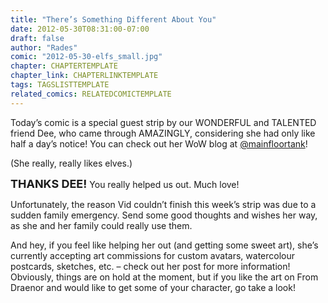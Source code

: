```yaml
---
title: "There’s Something Different About You"
date: 2012-05-30T08:31:00-07:00
draft: false
author: "Rades"
comic: "2012-05-30-elfs_small.jpg"
chapter: CHAPTERTEMPLATE
chapter_link: CHAPTERLINKTEMPLATE
tags: TAGSLISTTEMPLATE
related_comics: RELATEDCOMICTEMPLATE
---
```


Today’s comic is a special guest strip by our WONDERFUL and TALENTED friend Dee, who came through AMAZINGLY, considering she had only like half a day’s notice! You can check out her WoW blog at [@mainfloortank](https://twitter.com/#!/mainfloortank)!


(She really, really likes elves.)


**<font size="+1">THANKS DEE!</font>** You really helped us out. Much love!


Unfortunately, the reason Vid couldn’t finish this week’s strip was due to a sudden family emergency. Send some good thoughts and wishes her way, as she and her family could really use them. 


And hey, if you feel like helping her out (and getting some sweet art), she’s currently accepting art commissions for custom avatars, watercolour postcards, sketches, etc. – check out her post [](http://manalicious.wordpress.com/2012/05/24/hoard-of-the-rings) for more information! Obviously, things are on hold at the moment, but if you like the art on From Draenor and would like to get some of your character, go take a look!

